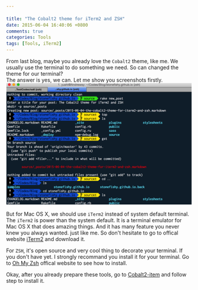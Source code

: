 ```yaml
---

title: "The Cobalt2 theme for iTerm2 and ZSH"
date: 2015-06-04 16:40:06 +0800
comments: true
categories: Tools
tags: [Tools, iTerm2]
---
```

From last blog, maybe you already love the `Cobalt2` theme, like me. We usually use the terminal to do something we need. So can changed the theme for our terminal?    
The answer is yes, we can. Let me show you screenshots firstly.   
![item-cobalt2](/assets/images/legacy/iterm-cobalt2.png)
<!--more -->

But for Mac OS X, we should use `iTerm2` instead of system default terminal. The `iTerm2` is power than the system default. It is a terminal  emulator for Mac OS X that does amazing things. And it has many feature you never knew you always wanted. just like me. So don't hesitate to go to offical website [iTerm2](https://www.iterm2.com/f) and download it.    

For `ZSH`, it's open source and very cool thing to decorate your terminal. If you don't have yet. I strongly recommand you install it for your terminal. Go to [Oh My Zsh](http://ohmyz.sh/) offical website to see how to install.    

Okay, after you already prepare these tools, go to [Cobalt2-item](https://github.com/wesbos/Cobalt2-iterm) and follow step to install it.   

